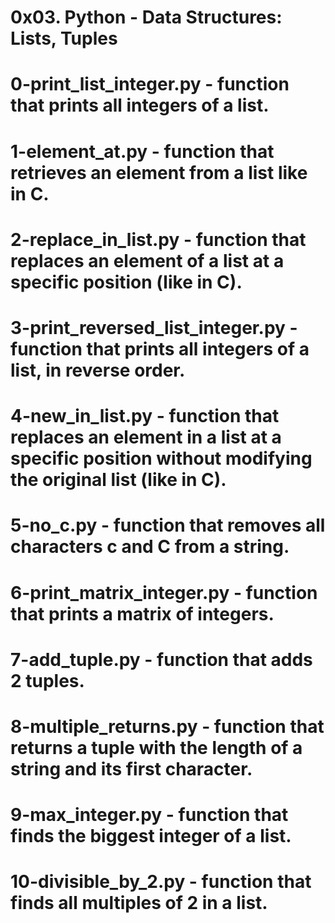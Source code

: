 # 0x03. Python - Data Structures: Lists, Tuples
# 0-print_list_integer.py - function that prints all integers of a list.
# 1-element_at.py - function that retrieves an element from a list like in C.
# 2-replace_in_list.py - function that replaces an element of a list at a specific position (like in C).
# 3-print_reversed_list_integer.py - function that prints all integers of a list, in reverse order.
# 4-new_in_list.py - function that replaces an element in a list at a specific position without modifying the original list (like in C).
# 5-no_c.py - function that removes all characters c and C from a string.
# 6-print_matrix_integer.py - function that prints a matrix of integers.
# 7-add_tuple.py - function that adds 2 tuples.
# 8-multiple_returns.py - function that returns a tuple with the length of a string and its first character.
# 9-max_integer.py - function that finds the biggest integer of a list.
# 10-divisible_by_2.py - function that finds all multiples of 2 in a list.
